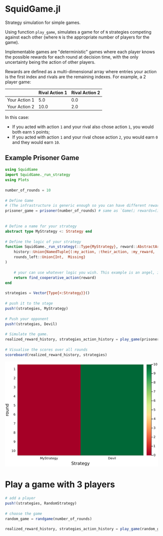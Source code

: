 # SquidGame.jl
Strategy simulation for simple games.

Using function `play_game`, simulates a game for of `N` strategies competing against each other (where `N` is the appropriate number of players for the game).

Implementable games are "deterministic" games where each player knows the possible rewards for each round at decision time, with the only uncertainty being the action of other players.

Rewards are defined as a multi-dimensional array where entries your action is the first index and rivals are the remaining indexes. For example, a 2 player game:

|               | Rival Action 1| Rival Action 2|
| ------------- | ------------- | ------------- |
| Your Action 1 |      5.0      |      0.0      |
| Your Action 2 |      10.0     |      2.0      |

In this case:
 - If you acted with action `1` and your rival also chose action `1`, you would both earn `5` points;
 - If you acted with action `1` and your rival chose action `2`, you would earn `0` and they would earn `10`. 

## Example Prisoner Game
```julia
using SquidGame
import SquidGame._run_strategy
using Plots

number_of_rounds = 10

# Define Game
# (The infrastructure is generic enough so you can have different rewards per iteration).
prisoner_game = prisoner(number_of_rounds) # same as `Game(; rewards=(iter) -> [[5. 0]; [10 2]], number_of_rounds)`


# Define a name for your strategy
abstract type MyStrategy <: Strategy end

# Define the logic of your strategy
function SquidGame._run_strategy(::Type{MyStrategy}, reward::AbstractArray{Float64}, 
    history::Union{NamedTuple{(:my_action, :their_action, :my_reward, :their_reward), Tuple{Vector{Int64}, Matrix{Int64}, Vector{Float64}, Matrix{Float64}}}, Missing},
    rounds_left::Union{Int,  Missing}
)
    
    # your can use whatever logic you wish. This example is an angel, it will always choose the cooperative action.
    return find_cooperative_action(reward)
end

strategies = Vector{Type{<:Strategy}}()

# push it to the stage
push!(strategies, MyStrategy)

# Push your opponent 
push!(strategies, Devil)

# Simulate the game.
realized_reward_history, strategies_action_history = play_game(prisoner_game, strategies)

# Visualise the scores over all rounds 
scoreboard(realized_reward_history, strategies)
```
![](docs/src/assets/prisoner_game_plot.png)

# Play a game with 3 players

```julia 
# add a player 
push!(strategies, RandomStrategy)

# choose the game
random_game = randgame(number_of_rounds)

realized_reward_history, strategies_action_history = play_game(random_game, strategies)
```
